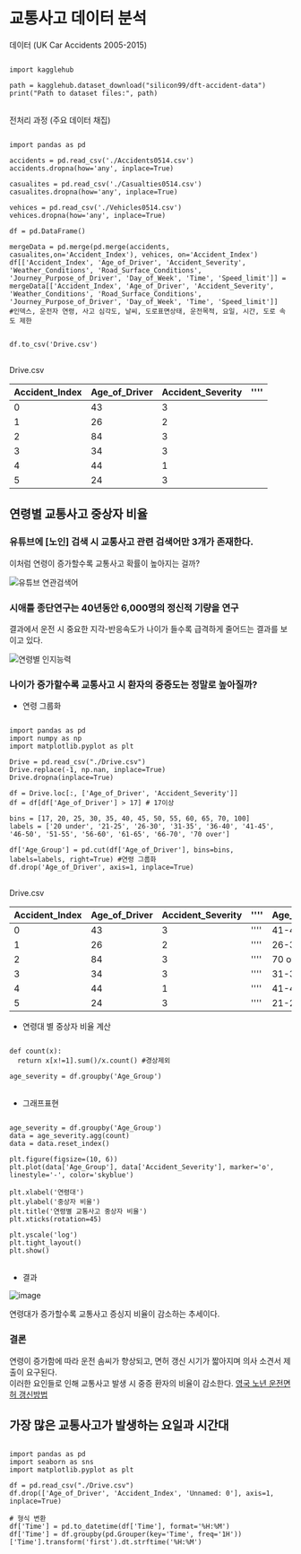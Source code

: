 # 교통사고 데이터 분석

데이터 (UK Car Accidents 2005-2015)
<pre>
<code>
import kagglehub

path = kagglehub.dataset_download("silicon99/dft-accident-data")
print("Path to dataset files:", path)
</code>
</pre>


전처리 과정 (주요 데이터 채집)
 <pre>
<code>
import pandas as pd

accidents = pd.read_csv('./Accidents0514.csv')
accidents.dropna(how='any', inplace=True)

casualites = pd.read_csv('./Casualties0514.csv')
casualites.dropna(how='any', inplace=True)

vehices = pd.read_csv('./Vehicles0514.csv')
vehices.dropna(how='any', inplace=True)

df = pd.DataFrame()

mergeData = pd.merge(pd.merge(accidents, casualites,on='Accident_Index'), vehices, on='Accident_Index')
df[['Accident_Index', 'Age_of_Driver', 'Accident_Severity', 'Weather_Conditions', 'Road_Surface_Conditions', 'Journey_Purpose_of_Driver', 'Day_of_Week', 'Time', 'Speed_limit']] = mergeData[['Accident_Index', 'Age_of_Driver', 'Accident_Severity', 'Weather_Conditions', 'Road_Surface_Conditions', 'Journey_Purpose_of_Driver', 'Day_of_Week', 'Time', 'Speed_limit']]
#인덱스, 운전자 연령, 사고 심각도, 날씨, 도로표면상태, 운전목적, 요일, 시간, 도로 속도 제한


df.to_csv('Drive.csv')
</code>
</pre>

Drive.csv

|Accident_Index|Age_of_Driver|Accident_Severity|''''|
|---|---|---|---|
|0|43|3||
|1|26|2|
|2|84|3|
|3|34|3|
|4|44|1|
|5|24|3|

## 연령별 교통사고 중상자 비율
### 유튜브에 [노인] 검색 시 교통사고 관련 검색어만 3개가 존재한다.
이처럼 연령이 증가할수록 교통사고 확률이 높아지는 걸까?

![유튜브 연관검색어](https://github.com/user-attachments/assets/4389ae9a-6f1e-4a50-9941-5a77a8782113)

### 시애틀 종단연구는 40년동안 6,000명의 정신적 기량을 연구
결과에서 운전 시 중요한 지각-반응속도가 나이가 들수록 급격하게 줄어드는 결과를 보이고 있다.

![연령별 인지능력](https://github.com/user-attachments/assets/264534c0-72a1-4431-8a02-f726a77f937b)


### 나이가 증가할수록 교통사고 시 환자의 중증도는 정말로 높아질까?

- 연령 그룹화
<pre>
<code>
import pandas as pd
import numpy as np
import matplotlib.pyplot as plt

Drive = pd.read_csv("./Drive.csv")
Drive.replace(-1, np.nan, inplace=True)
Drive.dropna(inplace=True)

df = Drive.loc[:, ['Age_of_Driver', 'Accident_Severity']]
df = df[df['Age_of_Driver'] > 17] # 17이상

bins = [17, 20, 25, 30, 35, 40, 45, 50, 55, 60, 65, 70, 100]
labels = ['20 under', '21-25', '26-30', '31-35', '36-40', '41-45', '46-50', '51-55', '56-60', '61-65', '66-70', '70 over']

df['Age_Group'] = pd.cut(df['Age_of_Driver'], bins=bins, labels=labels, right=True) #연령 그룹화
df.drop('Age_of_Driver', axis=1, inplace=True)  
</code>
</pre>

Drive.csv

|Accident_Index|Age_of_Driver|Accident_Severity|''''|Age_Group|
|---|---|---|---|---
|0|43|3|''''|41-45|
|1|26|2|''''|26-30|
|2|84|3|''''|70 over|
|3|34|3|''''|31-35|
|4|44|1|''''|41-45|
|5|24|3|''''|21-25|

- 연령대 별 중상자 비율 계산

<pre>
<code>
def count(x):
  return x[x!=1].sum()/x.count() #경상제외

age_severity = df.groupby('Age_Group')
</code>
</pre>

- 그래프표현

<pre>
<code>
age_severity = df.groupby('Age_Group')
data = age_severity.agg(count)
data = data.reset_index()

plt.figure(figsize=(10, 6))
plt.plot(data['Age_Group'], data['Accident_Severity'], marker='o', linestyle='-', color='skyblue')

plt.xlabel('연령대')
plt.ylabel('중상자 비율')
plt.title('연령별 교통사고 중상자 비율')
plt.xticks(rotation=45)

plt.yscale('log')
plt.tight_layout()
plt.show()
</code>
</pre>

- 결과 

![image](https://github.com/user-attachments/assets/aa5a4d5f-9aee-445a-b4d8-ad83a635ca04)

연령대가 증가할수록 교통사고 증싱지 비율이 감소하는 추세이다.

### 결론
연령이 증가함에 따라 운전 솜씨가 향상되고, 면허 갱신 시기가 짧아지며 의사 소견서 제출이 요구된다. <br>
이러한 요인들로 인해 교통사고 발생 시 중증 환자의 비율이 감소한다.
[영국 노년 운전면허 갱신방법](https://www.gov.uk/renew-driving-licence-at-70#more-information)


## 가장 많은 교통사고가 발생하는 요일과 시간대

<pre>
<code>
import pandas as pd
import seaborn as sns
import matplotlib.pyplot as plt

df = pd.read_csv("./Drive.csv")
df.drop(['Age_of_Driver', 'Accident_Index', 'Unnamed: 0'], axis=1, inplace=True)

# 형식 변환
df['Time'] = pd.to_datetime(df['Time'], format='%H:%M')
df['Time'] = df.groupby(pd.Grouper(key='Time', freq='1H'))['Time'].transform('first').dt.strftime('%H:%M')
</code>
</pre>
